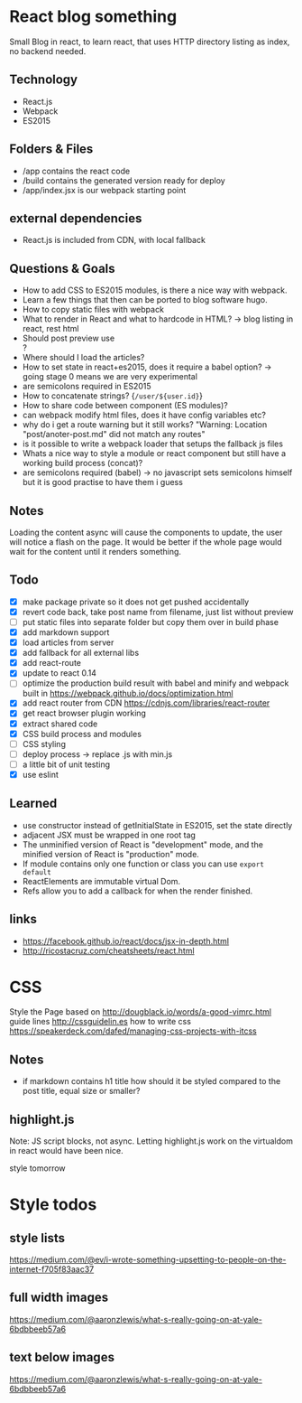 # React blog something

Small Blog in react, to learn react, that uses HTTP directory listing as index, no backend needed.


## Technology
* React.js
* Webpack
* ES2015


## Folders & Files
* /app contains the react code
* /build contains the generated version ready for deploy
* /app/index.jsx is our webpack starting point

## external dependencies
* React.js is included from CDN, with local fallback

## Questions & Goals
* How to add CSS to ES2015 modules, is there a nice way with webpack.
* Learn a few things that then can be ported to blog software hugo.
* How to copy static files with webpack
* What to render in React and what to hardcode in HTML? -> blog listing in react, rest html
* Should post preview use <article>?
* Where should I load the articles?
* How to set state in react+es2015, does it require a babel option? -> going stage 0 means we are very experimental
* are semicolons required in ES2015
* How to concatenate strings? {`/user/${user.id}`}
* How to share code between component (ES modules)?
* can webpack modify html files, does it have config variables etc?
* why do i get a route warning but it still works? "Warning: Location "post/anoter-post.md" did not match any routes"
* is it possible to write a webpack loader that setups the fallback js files
* Whats a nice way to style a module or react component but still have a working build process (concat)?
* are semicolons required (babel) -> no javascript sets semicolons himself but it is good practise to have them i guess

## Notes
Loading the content async will cause the components to update, the user will notice a flash on the page. It would be better if the whole page would wait for the content until it renders something.

## Todo
- [X] make package private so it does not get pushed accidentally
- [X] revert code back, take post name from filename, just list without preview
- [ ] put static files into separate folder but copy them over in build phase
- [X] add markdown support
- [X] load articles from server
- [X] add fallback for all external libs
- [X] add react-route
- [X] update to react 0.14
- [ ] optimize the production build result with babel and minify and webpack built in https://webpack.github.io/docs/optimization.html
- [X] add react router from CDN https://cdnjs.com/libraries/react-router
- [X] get react browser plugin working
- [X] extract shared code
- [X] CSS build process and modules
- [ ] CSS styling
- [ ] deploy process -> replace .js with min.js
- [ ] a little bit of unit testing
- [X] use eslint

## Learned
* use constructor instead of getInitialState in ES2015, set the state directly
* adjacent JSX must be wrapped in one root tag
* The unminified version of React is "development" mode, and the minified version of React is "production" mode.
* If module contains only one function or class you can use `export default`
* ReactElements are immutable virtual Dom.
* Refs allow you to add a callback for when the render finished.

## links
* https://facebook.github.io/react/docs/jsx-in-depth.html
* http://ricostacruz.com/cheatsheets/react.html


# CSS
Style the Page based on http://dougblack.io/words/a-good-vimrc.html
guide lines http://cssguidelin.es
how to write css https://speakerdeck.com/dafed/managing-css-projects-with-itcss

## Notes
* if markdown contains h1 title how should it be styled compared to the post title, equal size or smaller?

## highlight.js
Note: JS script blocks, not async.
Letting highlight.js work on the virtualdom in react would have been nice.

style  tomorrow

# Style todos

## style lists
https://medium.com/@ev/i-wrote-something-upsetting-to-people-on-the-internet-f705f83aac37

## full width images
https://medium.com/@aaronzlewis/what-s-really-going-on-at-yale-6bdbbeeb57a6

## text below images
https://medium.com/@aaronzlewis/what-s-really-going-on-at-yale-6bdbbeeb57a6





